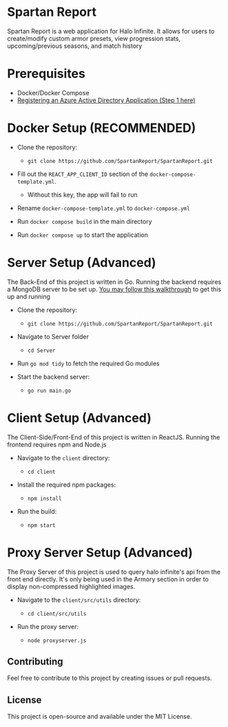 # Spartan Report
Spartan Report is a web application for Halo Infinite. It allows for users to create/modify custom armor presets, view progression stats, upcoming/previous seasons, and match history

#  Prerequisites
- Docker/Docker Compose
- [Registering an Azure Active Directory Application (Step 1 here)](https://den.dev/blog/halo-api-authentication/#step-1-registering-an-azure-active-directory-application)

# Docker Setup (RECOMMENDED)
- Clone the repository:
   - `git clone https://github.com/SpartanReport/SpartanReport.git`

- Fill out the `REACT_APP_CLIENT_ID` section of the `docker-compose-template.yml`.
   - Without this key, the app will fail to run

- Rename `docker-compose-template.yml` to `docker-compose.yml`

- Run `docker compose build` in the main directory

- Run `docker compose up` to start the application



# Server Setup (Advanced)
The Back-End of this project is written in Go. Running the backend requires a MongoDB server to be set up. [You may follow this walkthrough](https://www.mongodb.com/docs/manual/installation/) to get this up and running
- Clone the repository:
   - `git clone https://github.com/SpartanReport/SpartanReport.git`
 
- Navigate to Server folder
  - `cd Server`

- Run `go mod tidy` to fetch the required Go modules
  
- Start the backend server:
  - `go run main.go`

# Client Setup (Advanced)
The Client-Side/Front-End of this project is written in ReactJS. Running the frontend requires npm and Node.js


- Navigate to the `client` directory:
  - `cd client`

- Install the required npm packages:
  - `npm install`

- Run the build:
  - `npm start`

# Proxy Server Setup (Advanced)
The Proxy Server of this project is used to query halo infinite's api from the front end directly. It's only being used in the Armory section in order to display non-compressed highlighted images.


- Navigate to the `client/src/utils` directory:
  - `cd client/src/utils`

- Run the proxy server:
  - `node proxyserver.js`

## Contributing

Feel free to contribute to this project by creating issues or pull requests.

## License

This project is open-source and available under the MIT License.

   
